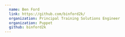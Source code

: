```yaml
---
  name: Ben Ford
  link: https://github.com/binford2k/
  organization: Principal Training Solutions Engineer
  organization: Puppet
  github: binford2k
---
```

